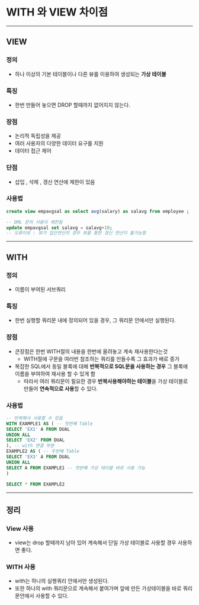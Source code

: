# WITH 와 VIEW 차이점

---

## VIEW

### 정의

- 하나 이상의 기본 테이블이나 다른 뷰를 이용하여 생성되는 **가상 테이블** 

### 특징 

- 한번 만들어 놓으면 DROP 할때까지 없어지지 않는다. 

### 장점

- 논리적 독립성을 제공
- 여러 사용자의 다양한 데이터 요구를 지원
- 데이터 접근 제어 

### 단점

- 삽입 , 삭제 , 갱신 연산에 제한이 있음

### 사용법

```sql
create view empavgsal as select avg(salary) as salavg from employee ; 

-- DML 문의 사용이 제한됨
update empavgsal set salavg = salavg+10; 
-- 오류이유 : 뷰가 집단연산의 경우 뷰를 통한 갱신 연산이 불가능함 
```



---

## WITH

### 정의

- 이름이 부여된 서브쿼리

### 특징

- 한번 실행할 쿼리문 내에 정의되어 있을 경우, 그 쿼리문 안에서만 실행된다. 

### 장점

- 큰장점은 한번 WITH절의 내용을 한번에 올려놓고 계속 재사용한다는것
  -  WITH절에 구문을 여러번 참조하는 쿼리를 만들수록 그 효과가 배로 증가
- 복잡한 SQL에서 동일 블록에 대해 **반복적으로 SQL문을 사용하는 경우** 그 블록에 이름을 부여하여 재사용 할 수 있게 함
  - 따라서 여러 쿼리문이 필요한 경우 **반복사용해야하는 테이블**을 가상 테이블로 만들어 **연속적으로 사용**할 수 있다. 

### 사용법

```sql
-- 반복해서 사용할 수 있음 
WITH EXAMPLE1 AS ( -- 첫번째 Table
SELECT 'EX1' A FROM DUAL 
UNION ALL
SELECT 'EX2' FROM DUAL
), -- with 연결 부분 
EXAMPLE2 AS ( -- 두번째 Table
SELECT 'EX3' A FROM DUAL 
UNION ALL
SELECT A FROM EXAMPLE1 -- 첫번째 가상 테이블 바로 사용 가능 
)
 
SELECT * FROM EXAMPLE2
```

---

## 정리 

### View  사용

- view는 drop 할때까지 남아 있어 계속해서 단일 가상 테이블로 사용할 경우 사용하면 좋다.

### WITH 사용

- with는 하나의 실행쿼리 안에서만 생성된다. 
- 또한 하나의 with 쿼리문으로 계속해서 붙여가며 앞에 만든 가상테이블을 바로 쿼리문안에서 사용할 수 있다. 


